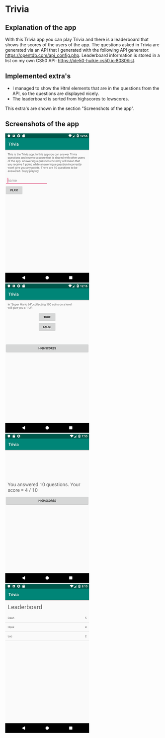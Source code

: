 # Trivia

## Explanation of the app
With this Trivia app you can play Trivia and there is a leaderboard that shows the scores of the users of the app. The questions asked in Trivia are generated via an API that I generated with the following API generator: https://opentdb.com/api_config.php. Leaderboard information is stored in a list on my own CS50 API: https://ide50-huikie.cs50.io:8080/list.

## Implemented extra's
- I managed to show the Html elements that are in the questions from the API, so the questions are displayed nicely.
- The leaderboard is sorted from highscores to lowscores.

This extra's are shown in the section "Screenshots of the app".

## Screenshots of the app
![](https://github.com/Huikie/Trivia/blob/master/doc/begin_info.png)
![](https://github.com/Huikie/Trivia/blob/master/doc/question_html_fix.png)
![](https://github.com/Huikie/Trivia/blob/master/doc/end_score.png)
![](https://github.com/Huikie/Trivia/blob/master/doc/leaderboard.png)

